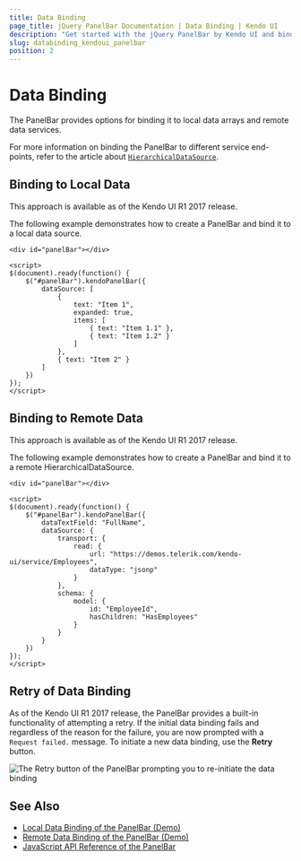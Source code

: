 ```yaml
---
title: Data Binding
page_title: jQuery PanelBar Documentation | Data Binding | Kendo UI
description: "Get started with the jQuery PanelBar by Kendo UI and bind the widget to local data arrays or remote data services."
slug: databinding_kendoui_panelbar
position: 2
---
```


# Data Binding

The PanelBar provides options for binding it to local data arrays and remote data services.

For more information on binding the PanelBar to different service end-points, refer to the article about [`HierarchicalDataSource`](/api/framework/hierarchicaldatasource).

## Binding to Local Data

This approach is available as of the Kendo UI R1 2017 release.

The following example demonstrates how to create a PanelBar and bind it to a local data source.

    <div id="panelBar"></div>

    <script>
    $(document).ready(function() {
        $("#panelBar").kendoPanelBar({
            dataSource: [
                {
                    text: "Item 1",
                    expanded: true,
                    items: [
                        { text: "Item 1.1" },
                        { text: "Item 1.2" }
                    ]
                },
                { text: "Item 2" }
            ]
        })
    });
    </script>

## Binding to Remote Data

This approach is available as of the Kendo UI R1 2017 release.

The following example demonstrates how to create a PanelBar and bind it to a remote HierarchicalDataSource.

    <div id="panelBar"></div>

    <script>
    $(document).ready(function() {
        $("#panelBar").kendoPanelBar({
            dataTextField: "FullName",
            dataSource: {
                transport: {
                    read: {
                        url: "https://demos.telerik.com/kendo-ui/service/Employees",
                        dataType: "jsonp"
                    }
                },
                schema: {
                    model: {
                        id: "EmployeeId",
                        hasChildren: "HasEmployees"
                    }
                }
            }
        })
    });
    </script>

## Retry of Data Binding

As of the Kendo UI R1 2017 release, the PanelBar provides a built-in functionality of attempting a retry. If the initial data binding fails and regardless of the reason for the failure, you are now prompted with a `Request failed.` message. To initiate a new data binding, use the **Retry** button.

![The Retry button of the PanelBar prompting you to re-initiate the data binding](retry-request-failed.png)

## See Also

* [Local Data Binding of the PanelBar (Demo)](https://demos.telerik.com/kendo-ui/panelbar/local-data-binding)
* [Remote Data Binding of the PanelBar (Demo)](https://demos.telerik.com/kendo-ui/panelbar/remote-data-binding)
* [JavaScript API Reference of the PanelBar](/api/javascript/ui/panelbar)
